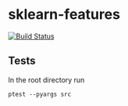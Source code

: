 # sklearn-features

[![Build Status](https://travis-ci.org/sixtwoeight-tech/sklearn-features.svg?branch=master)](https://travis-ci.org/sixtwoeight-tech/sklearn-features)

## Tests

In the root directory run

```
ptest --pyargs src
```
